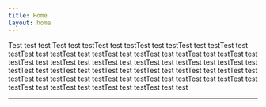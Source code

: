 ```yaml
---
title: Home
layout: home
---
```


Test test test Test test testTest test testTest test testTest test testTest test testTest test testTest test testTest test testTest test testTest test testTest test testTest test testTest test testTest test testTest test testTest test testTest test testTest test testTest test testTest test testTest test testTest test testTest test testTest test testTest test testTest test testTest test testTest test testTest test testTest test testTest test testTest test testTest test test

----

[^1]: [It can take up to 10 minutes for changes to your site to publish after you push the changes to GitHub](https://docs.github.com/en/pages/setting-up-a-github-pages-site-with-jekyll/creating-a-github-pages-site-with-jekyll#creating-your-site).

[Just the Docs]: https://just-the-docs.github.io/just-the-docs/
[GitHub Pages]: https://docs.github.com/en/pages
[README]: https://github.com/just-the-docs/just-the-docs-template/blob/main/README.md
[Jekyll]: https://jekyllrb.com
[GitHub Pages / Actions workflow]: https://github.blog/changelog/2022-07-27-github-pages-custom-github-actions-workflows-beta/
[use this template]: https://github.com/just-the-docs/just-the-docs-template/generate
